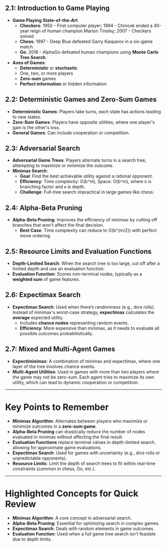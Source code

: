 ## 2.1: Introduction to Game Playing
- **Game Playing State-of-the-Art**
    - **Checkers**: 1950 - First computer player; 1994 - Chinook ended a 40-year reign of human champion Marion Tinsley; 2007 - Checkers solved.
    - **Chess**: 1997 - Deep Blue defeated Garry Kasparov in a six-game match.
    - **Go**: 2016 - AlphaGo defeated human champions using **Monte Carlo Tree Search**.
- **Axes of Games**:
    - **Deterministic** or **stochastic**
    - One, two, or more players
    - **Zero-sum** games
    - **Perfect information** or hidden information

## 2.2: Deterministic Games and Zero-Sum Games
- **Deterministic Games**: Players take turns, each state has actions leading to new states.
- **Zero-Sum Games**: Players have opposite utilities, where one player's gain is the other's loss.
- **General Games**: Can include cooperation or competition.

## 2.3: Adversarial Search
- **Adversarial Game Trees**: Players alternate turns in a search tree, attempting to maximize or minimize the outcome.
- **Minimax Search**: 
    - **Goal**: Find the best achievable utility against a rational opponent.
    - **Efficiency**: Time complexity: O(b^m), Space: O(b^m), where `b` is branching factor and `m` is depth.
    - **Challenge**: Full-tree search impractical in large games like chess.

## 2.4: Alpha-Beta Pruning
- **Alpha-Beta Pruning**: Improves the efficiency of minimax by cutting off branches that won't affect the final decision.
    - **Best Case**: Time complexity can reduce to O(b^(m/2)) with perfect move ordering.

## 2.5: Resource Limits and Evaluation Functions
- **Depth-Limited Search**: When the search tree is too large, cut off after a limited depth and use an evaluation function.
- **Evaluation Function**: Scores non-terminal nodes, typically as a **weighted sum** of game features.

## 2.6: Expectimax Search
- **Expectimax Search**: Used when there’s randomness (e.g., dice rolls). Instead of minimax's worst-case strategy, **expectimax** calculates the **average** expected utility.
    - Includes **chance nodes** representing random events.
    - **Efficiency**: More expensive than minimax, as it needs to evaluate all possible outcomes probabilistically.

## 2.7: Mixed and Multi-Agent Games
- **Expectiminimax**: A combination of minimax and expectimax, where one layer of the tree involves chance events.
- **Multi-Agent Utilities**: Used in games with more than two players where the game may not be zero-sum. Each agent tries to maximize its own utility, which can lead to dynamic cooperation or competition.

---

# **Key Points to Remember**
- **Minimax Algorithm**: Alternates between players who maximize or minimize outcomes in a **zero-sum game**.
- **Alpha-Beta Pruning** can drastically reduce the number of nodes evaluated in minimax without affecting the final result.
- **Evaluation Functions** replace terminal values in depth-limited search, allowing for approximate game evaluations.
- **Expectimax Search**: Used for games with uncertainty (e.g., dice rolls or unpredictable opponents).
- **Resource Limits**: Limit the depth of search trees to fit within real-time constraints (common in chess, Go, etc.).

---

# **Highlighted Concepts for Quick Review**
- **Minimax Algorithm**: A core concept in adversarial search.
- **Alpha-Beta Pruning**: Essential for optimizing search in complex games.
- **Expectimax Search**: Deals with random elements in game outcomes.
- **Evaluation Function**: Used when a full game tree search isn't feasible due to depth limits.
